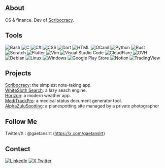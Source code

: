 ## About
CS & finance. Dev of [Scribocracy](https://scribocracy.com/).

<!-- ![Profile Views](https://komarev.com/ghpvc/?username=gaetanslrt&color=blue) -->

## Tools
![Bash](https://img.shields.io/badge/GNU%20Bash-4EAA25.svg?style=for-the-badge&logo=GNU-Bash&logoColor=white)
![C](https://img.shields.io/badge/C-A8B9CC.svg?style=for-the-badge&logo=C&logoColor=black)
![C#](https://img.shields.io/badge/c%23-%23239120.svg?style=for-the-badge&logo=csharp&logoColor=white)
![CSS](https://img.shields.io/badge/CSS-663399.svg?style=for-the-badge&logo=CSS&logoColor=white)
![Dart](https://img.shields.io/badge/Dart-0175C2.svg?style=for-the-badge&logo=Dart&logoColor=white)
![HTML](https://img.shields.io/badge/HTML5-E34F26.svg?style=for-the-badge&logo=HTML5&logoColor=white)
![OCaml](https://img.shields.io/badge/OCaml-EC6813.svg?style=for-the-badge&logo=OCaml&logoColor=white)
![Python](https://img.shields.io/badge/Python-3776AB.svg?style=for-the-badge&logo=Python&logoColor=white)
![Rust](https://img.shields.io/badge/Rust-000000.svg?style=for-the-badge&logo=Rust&logoColor=white)
![Scratch](https://img.shields.io/badge/Scratch-4D97FF.svg?style=for-the-badge&logo=Scratch&logoColor=white)
![Flutter](https://img.shields.io/badge/Flutter-02569B.svg?style=for-the-badge&logo=Flutter&logoColor=white)
![Vim](https://img.shields.io/badge/Vim-019733.svg?style=for-the-badge&logo=Vim&logoColor=white)
![Visual Studio Code](https://img.shields.io/badge/VSCodium-2F80ED.svg?style=for-the-badge&logo=VSCodium&logoColor=white)
![CloudFlare](https://img.shields.io/badge/Cloudflare-F38020.svg?style=for-the-badge&logo=Cloudflare&logoColor=white)
![OVH](https://img.shields.io/badge/OVH-123F6D.svg?style=for-the-badge&logo=OVH&logoColor=white)
![Debian](https://img.shields.io/badge/Debian-A81D33.svg?style=for-the-badge&logo=Debian&logoColor=white)
![Linux](https://img.shields.io/badge/Linux-FCC624.svg?style=for-the-badge&logo=Linux&logoColor=black)
![Windows](https://img.shields.io/badge/Windows-0078D6?style=for-the-badge&logo=windows&logoColor=white)
![Google Play Store](https://img.shields.io/badge/Google%20Play-414141.svg?style=for-the-badge&logo=Google-Play&logoColor=white)
![Notion](https://img.shields.io/badge/Notion-000000.svg?style=for-the-badge&logo=Notion&logoColor=white)
![TradingView](https://img.shields.io/badge/TradingView-131622.svg?style=for-the-badge&logo=TradingView&logoColor=white)

## Projects
[Scribocracy](https://www.scribocracy.com): the simplest note-taking app.<br>
[WhiteSloth Search](https://whitesloth-search.pages.dev): a lazy seach engine.<br>
[Horizon](https://horizonapp.pages.dev): a modern weather app.<br>
[MediTrackPro](https://meditrackpro.pages.dev): a medical status document generator tool.<br>
[AlphaZuluSpotting](https://alphazuluspotting.pages.dev): a planespotting site managed by a private photographer

## Follow Me
Twitter/X : @gaetanslrt (https://x.com/gaetanslrt)

## Contact
[![LinkedIn](https://custom-icon-badges.demolab.com/badge/LinkedIn-0A66C2?logo=linkedin-white&logoColor=fff)](https://www.linkedin.com/in/gaetan-suillerot-294450327)
[![X Twitter](https://img.shields.io/badge/X-%23000000.svg?logo=X&logoColor=white)](https://x.com/GaetanSlrt)
